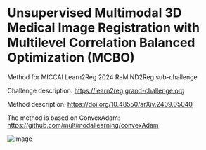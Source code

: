 # Unsupervised Multimodal 3D Medical Image Registration with Multilevel Correlation Balanced Optimization (MCBO)

Method for MICCAI Learn2Reg 2024 ReMIND2Reg sub-challenge

Challenge description: https://learn2reg.grand-challenge.org

Method description: https://doi.org/10.48550/arXiv.2409.05040

The method is based on ConvexAdam: https://github.com/multimodallearning/convexAdam

![image]()
